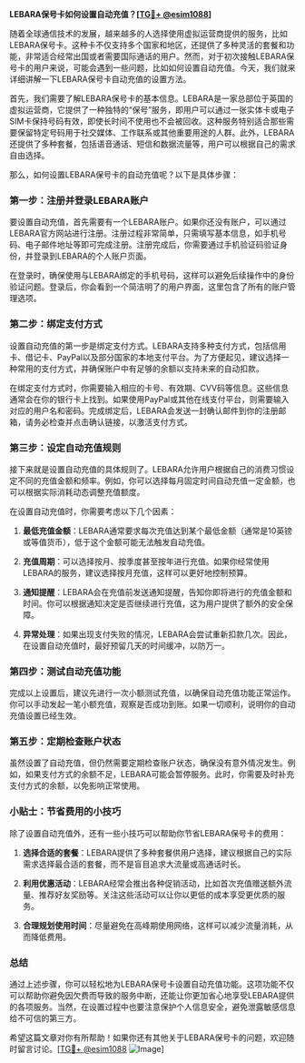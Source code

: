 **LEBARA保号卡如何设置自动充值？[[TG💪+ @esim1088](https://t.me/s/esim1088)]**

随着全球通信技术的发展，越来越多的人选择使用虚拟运营商提供的服务，比如LEBARA保号卡。这种卡不仅支持多个国家和地区，还提供了多种灵活的套餐和功能，非常适合经常出国或者需要国际通话的用户。然而，对于初次接触LEBARA保号卡的用户来说，可能会遇到一些问题，比如如何设置自动充值。今天，我们就来详细讲解一下LEBARA保号卡自动充值的设置方法。

首先，我们需要了解LEBARA保号卡的基本信息。LEBARA是一家总部位于英国的虚拟运营商，它提供了一种独特的“保号”服务，即用户可以通过一张实体卡或电子SIM卡保持号码有效，即使长时间不使用也不会被回收。这种服务特别适合那些需要保留特定号码用于社交媒体、工作联系或其他重要用途的人群。此外，LEBARA还提供了多种套餐，包括语音通话、短信和数据流量等，用户可以根据自己的需求自由选择。

那么，如何设置LEBARA保号卡的自动充值呢？以下是具体步骤：

### 第一步：注册并登录LEBARA账户

要设置自动充值，首先需要有一个LEBARA账户。如果你还没有账户，可以通过LEBARA官方网站进行注册。注册过程非常简单，只需填写基本信息，如手机号码、电子邮件地址等即可完成注册。注册完成后，你需要通过手机验证码验证身份，并登录到LEBARA的个人账户页面。

在登录时，确保使用与LEBARA绑定的手机号码，这样可以避免后续操作中的身份验证问题。登录后，你会看到一个简洁明了的用户界面，这里包含了所有的账户管理选项。

### 第二步：绑定支付方式

设置自动充值的第一步是绑定支付方式。LEBARA支持多种支付方式，包括信用卡、借记卡、PayPal以及部分国家的本地支付平台。为了方便起见，建议选择一种常用的支付方式，并确保账户中有足够的余额以支持未来的自动扣款。

在绑定支付方式时，你需要输入相应的卡号、有效期、CVV码等信息。这些信息通常会在你的银行卡上找到。如果使用PayPal或其他在线支付平台，则需要输入对应的用户名和密码。完成绑定后，LEBARA会发送一封确认邮件到你的注册邮箱，请务必检查并点击确认链接，以激活支付方式。

### 第三步：设定自动充值规则

接下来就是设置自动充值的具体规则了。LEBARA允许用户根据自己的消费习惯设定不同的充值金额和频率。例如，你可以选择每月固定时间自动充值一定金额，也可以根据实际消耗动态调整充值额度。

在设置自动充值时，你需要考虑以下几个因素：

1. **最低充值金额**：LEBARA通常要求每次充值达到某个最低金额（通常是10英镑或等值货币），低于这个金额可能无法触发自动充值。
   
2. **充值周期**：可以选择按月、按季度甚至按年进行充值。如果你经常使用LEBARA的服务，建议选择按月充值，这样可以更好地控制预算。

3. **通知提醒**：LEBARA会在充值前发送通知提醒，告知你即将进行的充值金额和时间。你可以根据通知决定是否继续进行充值，这为用户提供了额外的安全保障。

4. **异常处理**：如果出现支付失败的情况，LEBARA会尝试重新扣款几次。因此，在设置自动充值时，最好预留几天的时间缓冲，以防万一。

### 第四步：测试自动充值功能

完成以上设置后，建议先进行一次小额测试充值，以确保自动充值功能正常运作。你可以手动发起一笔小额充值，观察是否成功到账。如果一切顺利，说明你的自动充值设置已经生效。

### 第五步：定期检查账户状态

虽然设置了自动充值，但仍然需要定期检查账户状态，确保没有意外情况发生。例如，如果支付方式的余额不足，LEBARA可能会暂停服务。此时，你需要及时补充支付方式的余额，以免影响正常使用。

### 小贴士：节省费用的小技巧

除了设置自动充值外，还有一些小技巧可以帮助你节省LEBARA保号卡的费用：

1. **选择合适的套餐**：LEBARA提供了多种套餐供用户选择，建议根据自己的实际需求选择最合适的套餐，而不是盲目追求大流量或高通话时长。

2. **利用优惠活动**：LEBARA经常会推出各种促销活动，比如首次充值赠送额外流量、推荐好友奖励等。关注这些活动可以让你以更低的成本享受更优质的服务。

3. **合理规划使用时间**：尽量避免在高峰期使用网络，这样可以减少流量消耗，从而降低费用。

### 总结

通过上述步骤，你可以轻松地为LEBARA保号卡设置自动充值功能。这项功能不仅可以帮助你避免因欠费而导致的服务中断，还能让你更加省心地享受LEBARA提供的各项服务。当然，在设置过程中也要注意保护个人信息安全，避免泄露敏感信息给不可信的第三方。

希望这篇文章对你有所帮助！如果你还有其他关于LEBARA保号卡的问题，欢迎随时留言讨论。[[TG💪+ @esim1088](https://t.me/s/esim1088) ![Image](https://i.postimg.cc/4NQfJmqS/Snipaste-2025-05-13-00-14-12.png)]
